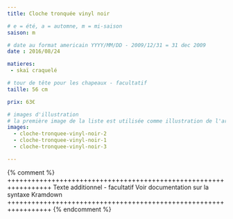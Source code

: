```yaml
---
title: Cloche tronquée vinyl noir

# e = été, a = automne, m = mi-saison
saison: m

# date au format americain YYYY/MM/DD - 2009/12/31 = 31 dec 2009
date : 2016/08/24

matieres:
 - skaï craquelé

# tour de tête pour les chapeaux - facultatif
taille: 56 cm

prix: 63€

# images d'illustration
# la première image de la liste est utilisée comme illustration de l'article dans les pages de listing.
images:
  - cloche-tronquee-vinyl-noir-2
  - cloche-tronquee-vinyl-noir-1
  - cloche-tronquee-vinyl-noir-3

---
```

{% comment %} +++++++++++++++++++++++++++++++++++++++++++++++++++++++++++++++++
              Texte additionnel - facultatif
              Voir documentation sur la syntaxe Kramdown
+++++++++++++++++++++++++++++++++++++++++++++++++++++++++++++++++ {% endcomment %}
